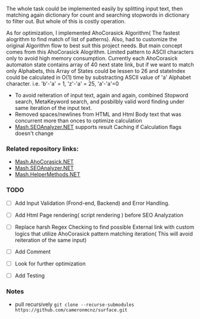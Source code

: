 ﻿The whole task could be implemented easily by splitting input text, then matching again dictionary for count and searching stopwords in dictionary to filter out. But whole of this is costly operation.

As for optimization, I implemented AhoCorasick Algorithm( The fastest alogrithm to find match of list of patterns). Also, had to customize the original Algorithm flow to best suit this project needs. But main concept comes from this AhoCorasick Alogrithm. Limited pattern to ASCII characters only to avoid high memory consumption. Currently each AhoCorasick automaton state contains array of 40 next state link, but if we want to match only Alphabets, this Array of States could be lessen to 26 and stateIndex could be calculated in O(1) time by substracting ASCII value of 'a' Alphabet character. i.e. 'b'-'a' = 1, 'z'-'a' = 25, 'a'-'a'=0 

* To avoid reiteration of input text, again and again, combined Stopword search, MetaKeyword search, and posbilbly valid word finding under same iteration of the input text.
* Removed spaces/newlines from HTML and Html Body text that was concurrent more than onces to optimize calculation
* [Mash.SEOAnalyzer.NET](https://github.com/its-mash/Mash.SEOAnalyzer.NET.git) supports result Caching if Calculation flags doesn't change 

### Related repository links:

- [Mash.AhoCorasick.NET](https://github.com/its-mash/Mash.AhoCorasick.NET.git)
- [Mash.SEOAnalyzer.NET](https://github.com/its-mash/Mash.SEOAnalyzer.NET.git)
- [Mash.HelperMethods.NET](https://github.com/its-mash/Mash.HelperMethods.NET.git)

### TODO
- [ ] Add Input Validation (Frond-end, Backend) and Error Handling.
- [ ] Add Html Page rendering( script rendering ) before SEO Analyzation 
- [ ] Replace harsh Regex Checking to find possible External link with custom logics that utilize AhoCorasick pattern matching iteration( This will avoid reiteration of the same input)
- [ ] Add Comment
- [ ] Look for further optimization
- [ ] Add Testing


### Notes
 - pull recursively `git clone --recurse-submodules https://github.com/cameronmcnz/surface.git`